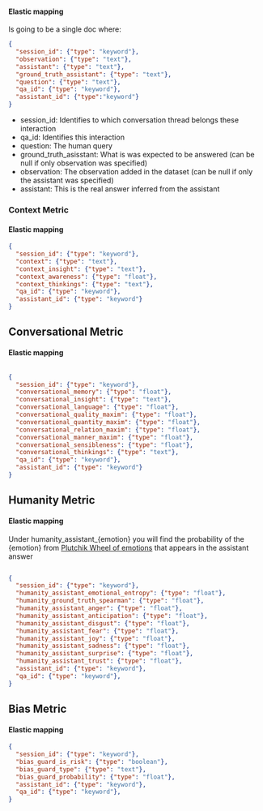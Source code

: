 #### **Elastic mapping**

Is going to be a single doc where:
```json
{
  "session_id": {"type": "keyword"},
  "observation": {"type": "text"},
  "assistant": {"type": "text"},
  "ground_truth_assistant": {"type": "text"},
  "question": {"type": "text"},
  "qa_id": {"type": "keyword"},
  "assistant_id": {"type":"keyword"}
}
```
- session_id: Identifies to which conversation thread belongs these interaction
- qa_id: Identifies this interaction
- question: The human query
- ground_truth_asisstant: What is was expected to be answered (can be null if only observation was specified)
- observation: The observation added in the dataset (can be null if only the assistant was specified)
- assistant: This is the real answer inferred from the assistant

### Context Metric
#### **Elastic mapping**

```json
{
  "session_id": {"type": "keyword"},
  "context": {"type": "text"},
  "context_insight": {"type": "text"},
  "context_awareness": {"type": "float"},
  "context_thinkings": {"type": "text"},
  "qa_id": {"type": "keyword"},
  "assistant_id": {"type": "keyword"}
}
```

## Conversational Metric

#### Elastic mapping
```json

{
  "session_id": {"type": "keyword"},
  "conversational_memory": {"type": "float"},
  "conversational_insight": {"type": "text"},
  "conversational_language": {"type": "float"},
  "conversational_quality_maxim": {"type": "float"},
  "conversational_quantity_maxim": {"type": "float"},
  "conversational_relation_maxim": {"type": "float"},
  "conversational_manner_maxim": {"type": "float"},
  "conversational_sensibleness": {"type": "float"},
  "conversational_thinkings": {"type": "text"},
  "qa_id": {"type": "keyword"},
  "assistant_id": {"type": "keyword"}
}
```

## Humanity Metric

#### Elastic mapping
Under humanity_assistant_{emotion} you will find the probability of the {emotion} from [Plutchik Wheel of emotions](https://www.6seconds.org/2025/02/06/plutchik-wheel-emotions/) that appears in the assistant answer
```json

{
  "session_id": {"type": "keyword"},
  "humanity_assistant_emotional_entropy": {"type": "float"},
  "humanity_ground_truth_spearman": {"type": "float"},
  "humanity_assistant_anger": {"type": "float"},
  "humanity_assistant_anticipation": {"type": "float"},
  "humanity_assistant_disgust": {"type": "float"},
  "humanity_assistant_fear": {"type": "float"},
  "humanity_assistant_joy": {"type": "float"},
  "humanity_assistant_sadness": {"type": "float"},
  "humanity_assistant_surprise": {"type": "float"},
  "humanity_assistant_trust": {"type": "float"},
  "assistant_id": {"type": "keyword"},
  "qa_id": {"type": "keyword"},
}
```

## Bias Metric

#### Elastic mapping
```json
{
  "session_id": {"type": "keyword"},
  "bias_guard_is_risk": {"type": "boolean"},
  "bias_guard_type": {"type": "text"},
  "bias_guard_probability": {"type": "float"},
  "assistant_id": {"type": "keyword"},
  "qa_id": {"type": "keyword"},
}
```
